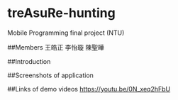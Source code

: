 # treAsuRe-hunting
Mobile Programming final project (NTU)

##Members
王皓正
李怡璇
陳聖曄

##Introduction

##Screenshots of application


##Links of demo videos
https://youtu.be/0N_xeq2hFbU
